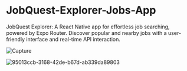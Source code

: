 # JobQuest-Explorer-Jobs-App
JobQuest Explorer: A React Native app for effortless job searching, powered by Expo Router. Discover popular and nearby jobs with a user-friendly interface and real-time API interaction.

![Capture](https://github.com/daha40/JobQuest-Explorer-Jobs-App/assets/64675525/c886a117-b3c5-4321-bbe4-adfce687d816)



![95013ccb-3168-42de-b67d-ab339da89803](https://github.com/daha40/JobQuest-Explorer-Jobs-App/assets/64675525/2fedcb51-4061-4904-8a25-616136aa4d48)
